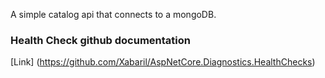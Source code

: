 
A simple catalog api that connects to a mongoDB.

### Health Check github documentation
[Link] (https://github.com/Xabaril/AspNetCore.Diagnostics.HealthChecks)